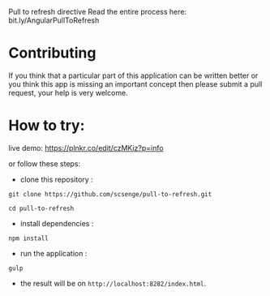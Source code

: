 Pull to refresh directive 
Read the entire process here: bit.ly/AngularPullToRefresh

Contributing
===
If you think that a particular part of this application can be written better or you think this app is missing an important concept then please submit a pull request, your help is very welcome.

How to try:
===
live demo: https://plnkr.co/edit/czMKiz?p=info

or follow these steps:

  - clone this repository : 
   ```
   git clone https://github.com/scsenge/pull-to-refresh.git
   ```
   ```
   cd pull-to-refresh
   ```
  - install dependencies : 
   ```
   npm install
   ```
  - run the application :
   ```
   gulp
   ```
  - the result will be on `http://localhost:8282/index.html`.
  


